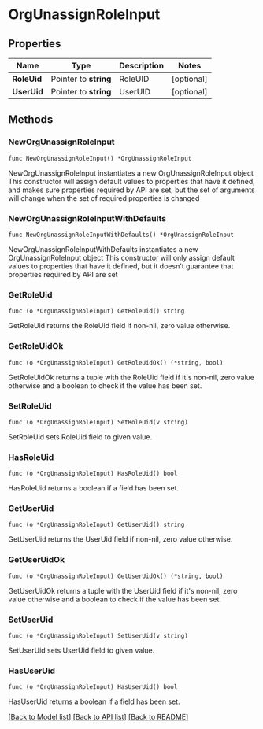 # OrgUnassignRoleInput

## Properties

Name | Type | Description | Notes
------------ | ------------- | ------------- | -------------
**RoleUid** | Pointer to **string** | RoleUID | [optional] 
**UserUid** | Pointer to **string** | UserUID | [optional] 

## Methods

### NewOrgUnassignRoleInput

`func NewOrgUnassignRoleInput() *OrgUnassignRoleInput`

NewOrgUnassignRoleInput instantiates a new OrgUnassignRoleInput object
This constructor will assign default values to properties that have it defined,
and makes sure properties required by API are set, but the set of arguments
will change when the set of required properties is changed

### NewOrgUnassignRoleInputWithDefaults

`func NewOrgUnassignRoleInputWithDefaults() *OrgUnassignRoleInput`

NewOrgUnassignRoleInputWithDefaults instantiates a new OrgUnassignRoleInput object
This constructor will only assign default values to properties that have it defined,
but it doesn't guarantee that properties required by API are set

### GetRoleUid

`func (o *OrgUnassignRoleInput) GetRoleUid() string`

GetRoleUid returns the RoleUid field if non-nil, zero value otherwise.

### GetRoleUidOk

`func (o *OrgUnassignRoleInput) GetRoleUidOk() (*string, bool)`

GetRoleUidOk returns a tuple with the RoleUid field if it's non-nil, zero value otherwise
and a boolean to check if the value has been set.

### SetRoleUid

`func (o *OrgUnassignRoleInput) SetRoleUid(v string)`

SetRoleUid sets RoleUid field to given value.

### HasRoleUid

`func (o *OrgUnassignRoleInput) HasRoleUid() bool`

HasRoleUid returns a boolean if a field has been set.

### GetUserUid

`func (o *OrgUnassignRoleInput) GetUserUid() string`

GetUserUid returns the UserUid field if non-nil, zero value otherwise.

### GetUserUidOk

`func (o *OrgUnassignRoleInput) GetUserUidOk() (*string, bool)`

GetUserUidOk returns a tuple with the UserUid field if it's non-nil, zero value otherwise
and a boolean to check if the value has been set.

### SetUserUid

`func (o *OrgUnassignRoleInput) SetUserUid(v string)`

SetUserUid sets UserUid field to given value.

### HasUserUid

`func (o *OrgUnassignRoleInput) HasUserUid() bool`

HasUserUid returns a boolean if a field has been set.


[[Back to Model list]](../README.md#documentation-for-models) [[Back to API list]](../README.md#documentation-for-api-endpoints) [[Back to README]](../README.md)


